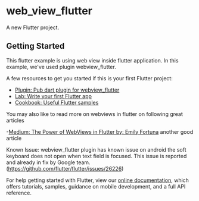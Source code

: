 # web_view_flutter

A new Flutter project.

## Getting Started

This flutter example is using web view inside flutter application. In this example, we've used plugin webview_flutter.

A few resources to get you started if this is your first Flutter project:

- [Plugin: Pub dart plugin for webview_flutter](https://pub.dartlang.org/packages/webview_flutter)
- [Lab: Write your first Flutter app](https://flutter.io/docs/get-started/codelab)
- [Cookbook: Useful Flutter samples](https://flutter.io/docs/cookbook)

You may also like to read more on webviews in flutter on following great articles

-[Medium: The Power of WebViews in Flutter by: Emily Fortuna](https://medium.com/flutter-io/the-power-of-webviews-in-flutter-a56234b57df2)
another good article 

Known Issue: webview_flutter plugin has known issue on android the soft keyboard does not open when text field is focused. This issue is reported and already in fix by Google team. (https://github.com/flutter/flutter/issues/26226)

For help getting started with Flutter, view our 
[online documentation](https://flutter.io/docs), which offers tutorials, 
samples, guidance on mobile development, and a full API reference.
